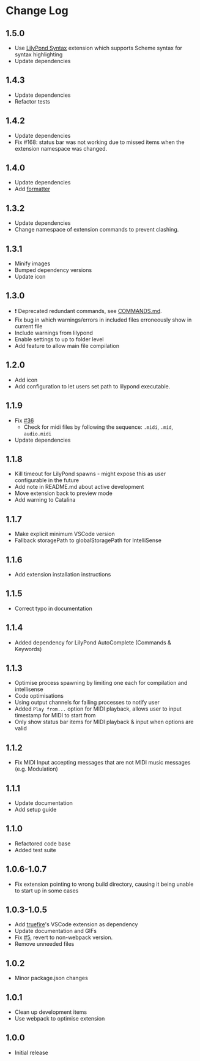 # Change Log

## 1.5.0
- Use [LilyPond Syntax](https://marketplace.visualstudio.com/items?itemName=jeandeaual.lilypond-syntax) extension which supports Scheme syntax for syntax highlighting
- Update dependencies

## 1.4.3
- Update dependencies
- Refactor tests

## 1.4.2
- Update dependencies
- Fix #168: status bar was not working due to missed items when the extension namespace was changed.

## 1.4.0
- Update dependencies
- Add [formatter](https://marketplace.visualstudio.com/items?itemName=lhl2617.lilypond-formatter)

## 1.3.2
- Update dependencies
- Change namespace of extension commands to prevent clashing.

## 1.3.1
- Minify images
- Bumped dependency versions
- Update icon

## 1.3.0
- :heavy_exclamation_mark: Deprecated redundant commands, see [COMMANDS.md](./docs/COMMANDS.md).
- Fix bug in which warnings/errors in included files erroneously show in current file
- Include warnings from lilypond
- Enable settings to up to folder level
- Add feature to allow main file compilation

## 1.2.0
- Add icon
- Add configuration to let users set path to lilypond executable.

## 1.1.9
- Fix [\#36](https://github.com/lhl2617/VSLilyPond/issues/36)
    - Check for midi files by following the sequence: `.midi`, `.mid`, `audio.midi`
- Update dependencies

## 1.1.8
- Kill timeout for LilyPond spawns - might expose this as user configurable in the future
- Add note in README.md about active development
- Move extension back to preview mode
- Add warning to Catalina

## 1.1.7
- Make explicit minimum VSCode version
- Fallback storagePath to globalStoragePath for IntelliSense

## 1.1.6
- Add extension installation instructions

## 1.1.5
- Correct typo in documentation

## 1.1.4
- Added dependency for LilyPond AutoComplete (Commands & Keywords)

## 1.1.3
- Optimise process spawning by limiting one each for compilation and intellisense
- Code optimisations
- Using output channels for failing processes to notify user
- Added `Play from...` option for MIDI playback, allows user to input timestamp for MIDI to start from
- Only show status bar items for MIDI playback & input when options are valid

## 1.1.2
- Fix MIDI Input accepting messages that are not MIDI music messages (e.g. Modulation)

## 1.1.1
- Update documentation
- Add setup guide

## 1.1.0
- Refactored code base
- Added test suite

## 1.0.6-1.0.7
- Fix extension pointing to wrong build directory, causing it being unable to start up in some cases

## 1.0.3-1.0.5
- Add [truefire](https://marketplace.visualstudio.com/items?itemName=truefire.lilypond)'s VSCode extension as dependency
- Update documentation and GIFs
- Fix [#5](https://github.com/lhl2617/VSLilyPond/issues/5), revert to non-webpack version.
- Remove unneeded files

## 1.0.2
- Minor package.json changes

## 1.0.1 
- Clean up development items
- Use webpack to optimise extension

## 1.0.0
- Initial release
